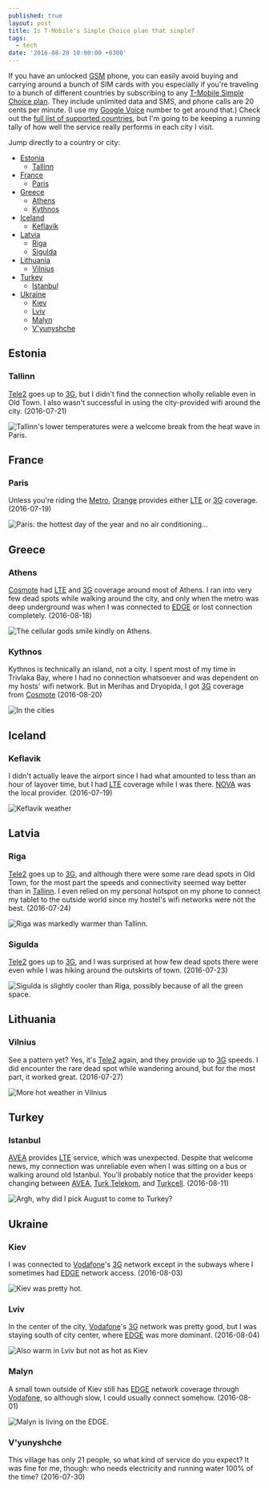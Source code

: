 ```yaml
---
published: true
layout: post
title: Is T-Mobile's Simple Choice plan that simple?
tags:
  - tech
date: '2016-08-20 10:00:00 +0300'
---
```

If you have an unlocked [GSM][gsm] phone, you can easily avoid buying and carrying around a bunch of SIM cards with you especially if you're traveling to a bunch of different countries by subscribing to any [T-Mobile Simple Choice plan][tmobile-plans]. They include unlimited data and SMS, and phone calls are 20 cents per minute. (I use my [Google Voice][google-voice] number to get around that.) Check out the [full list of supported countries][tmobile-countries], but I'm going to be keeping a running tally of how well the service really performs in each city I visit.

<!--more-->

Jump directly to a country or city:

- [Estonia](#estonia)
  - [Tallinn](#tallinn)
- [France](#france)
  - [Paris](#paris)
- [Greece](#greece)
  - [Athens](#athens)
  - [Kythnos](#kythnos)
- [Iceland](#iceland)
  - [Keflavik](#keflavik)
- [Latvia](#latvia)
  - [Riga](#riga)
  - [Sigulda](#sigulda)
- [Lithuania](#lithuania)
  - [Vilnius](#vilnius)
- [Turkey](#turkey)
  - [Istanbul](#istanbul)
- [Ukraine](#ukraine)
  - [Kiev](#kiev)
  - [Lviv](#lviv)
  - [Malyn](#malyn)
  - [V'yunyshche](#vyunyshche)

## Estonia

### Tallinn

[Tele2][tele2-ee] goes up to [3G][3g], but I didn't find the connection wholly reliable even in Old Town. I also wasn't successful in using the city-provided wifi around the city. (2016-07-21)

![Tallinn's lower temperatures were a welcome break from the heat wave in Paris.]({{site.baseurl}}/images/tmobile/estonia-tallinn.png)

## France

### Paris

Unless you're riding the [Metro][paris-metro], [Orange][orange-fr] provides either [LTE][lte] or [3G][3g] coverage. (2016-07-19)

![Paris: the hottest day of the year and no air conditioning...]({{site.baseurl}}/images/tmobile/france-paris.jpeg)

## Greece

### Athens

[Cosmote][cosmote] had [LTE][lte] and [3G][3g] coverage around most of Athens. I ran into very few dead spots while walking around the city, and only when the metro was deep underground was when I was connected to [EDGE][edge] or lost connection completely. (2016-08-18)

![The cellular gods smile kindly on Athens.]({{site.baseurl}}/images/tmobile/greece-athens.png)

### Kythnos

Kythnos is technically an island, not a city. I spent most of my time in Trivlaka Bay, where I had no connection whatsoever and was dependent on my hosts' wifi network. But in Merihas and Dryopida, I got [3G][3g] coverage from [Cosmote][cosmote] (2016-08-20)

![In the cities]({{site.baseurl}}/images/tmobile/greece-kythnos.png)

## Iceland

### Keflavik

I didn't actually leave the airport since I had what amounted to less than an hour of layover time, but I had [LTE][lte] coverage while I was there. [NOVA][nova-is] was the local provider. (2016-07-19)

![Keflavik weather]({{site.baseurl}}/images/tmobile/iceland-keflavik.jpeg)

## Latvia

### Riga

[Tele2][tele2-lv] goes up to [3G][3g], and although there were some rare dead spots in Old Town, for the most part the speeds and connectivity seemed way better than in [Tallinn](#tallinn). I even relied on my personal hotspot on my phone to connect my tablet to the outside world since my hostel's wifi networks were not the best. (2016-07-24)

![Riga was markedly warmer than Tallinn.]({{site.baseurl}}/images/tmobile/latvia-riga.jpeg)

### Sigulda

[Tele2][tele2-lv] goes up to [3G][3g], and I was surprised at how few dead spots there were even while I was hiking around the outskirts of town. (2016-07-23)

![Sigulda is slightly cooler than Riga, possibly because of all the green space.]({{site.baseurl}}/images/tmobile/latvia-sigulda.jpeg)

## Lithuania

### Vilnius

See a pattern yet? Yes, it's [Tele2][tele2-lt] again, and they provide up to [3G][3g] speeds. I did encounter the rare dead spot while wandering around, but for the most part, it worked great. (2016-07-27)

![More hot weather in Vilnius]({{site.baseurl}}/images/tmobile/lithuania-vilnius.png)

## Turkey

### Istanbul

[AVEA][avea] provides [LTE][lte] service, which was unexpected. Despite that welcome news, my connection was unreliable even when I was sitting on a bus or walking around old Istanbul. You'll probably notice that the provider keeps changing between [AVEA][avea], [Turk Telekom][turk-telekom], and [Turkcell][turkcell]. (2016-08-11)

![Argh, why did I pick August to come to Turkey?]({{site.baseurl}}/images/tmobile/turkey-istanbul.png)

## Ukraine

### Kiev

I was connected to [Vodafone][vodafone-ua]'s [3G][3g] network except in the subways where I sometimes had [EDGE][edge] network access. (2016-08-03)

![Kiev was pretty hot.]({{site.baseurl}}/images/tmobile/ukraine-kiev.png)

### Lviv

In the center of the city, [Vodafone][vodafone-ua]'s [3G][3g] network was pretty good, but I was staying south of city center, where [EDGE][edge] was more dominant. (2016-08-04)

![Also warm in Lviv but not as hot as Kiev]({{site.baseurl}}/images/tmobile/ukraine-lviv.png)

### Malyn

A small town outside of Kiev still has [EDGE][edge] network coverage through [Vodafone][vodafone-ua], so although slow, I could usually connect somehow. (2016-08-01)

![Malyn is living on the EDGE.]({{site.baseurl}}/images/tmobile/ukraine-malyn.png)

### V'yunyshche

This village has only 21 people, so what kind of service do you expect? It was fine for me, though: who needs electricity and running water 100% of the time? (2016-07-30)

[3g]: https://en.m.wikipedia.org/wiki/3G
[avea]: http://www.avea.com.tr/web/en/
[cosmote]: https://www.facebook.com/cosmote
[edge]: https://en.m.wikipedia.org/wiki/Enhanced_Data_Rates_for_GSM_Evolution
[google-voice]: https://www.google.com/voice
[gsm]: https://en.m.wikipedia.org/wiki/GSM
[lte]: https://en.m.wikipedia.org/wiki/LTE_(telecommunication)
[nova-is]: https://www.nova.is
[orange-fr]: http://www.orange.fr
[paris-metro]: https://en.m.wikipedia.org/wiki/Paris_M%C3%A9tro
[tele2-ee]: https://tele2.ee
[tele2-lt]: http://tele2.lt
[tele2-lv]: https://www.tele2.lv
[tmobile-countries]: http://www.t-mobile.com/cell-phone-plans/simple-choice-international-plan-countries.html
[tmobile-plans]: http://www.t-mobile.com/cell-phone-plans.html
[turkcell]: http://www.turkcell.com.tr
[turk-telekom]: http://turktelekomint.com
[vodafone-ua]: https://www.vodafone.ua
